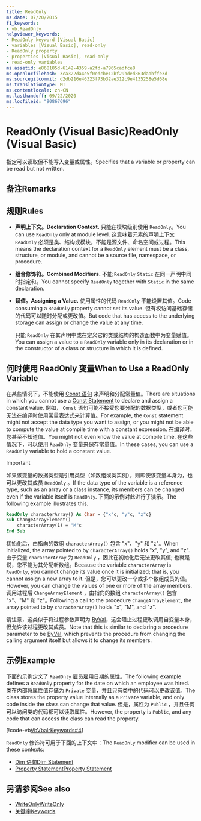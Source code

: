 ```yaml
---
title: ReadOnly
ms.date: 07/20/2015
f1_keywords:
- vb.ReadOnly
helpviewer_keywords:
- ReadOnly keyword [Visual Basic]
- variables [Visual Basic], read-only
- ReadOnly property
- properties [Visual Basic], read-only
- read-only variables
ms.assetid: e868185d-6142-4359-a2fd-a7965cadfce8
ms.openlocfilehash: 3ca322da4e5f0edcbe12bf29bded863daabffe3d
ms.sourcegitcommit: d2db216e46323f73b32ae312c9e4135258e5d68e
ms.translationtype: MT
ms.contentlocale: zh-CN
ms.lasthandoff: 09/22/2020
ms.locfileid: "90867696"
---
```

# <a name="readonly-visual-basic"></a><span data-ttu-id="27f97-102">ReadOnly (Visual Basic)</span><span class="sxs-lookup"><span data-stu-id="27f97-102">ReadOnly (Visual Basic)</span></span>

<span data-ttu-id="27f97-103">指定可以读取但不能写入变量或属性。</span><span class="sxs-lookup"><span data-stu-id="27f97-103">Specifies that a variable or property can be read but not written.</span></span>

## <a name="remarks"></a><span data-ttu-id="27f97-104">备注</span><span class="sxs-lookup"><span data-stu-id="27f97-104">Remarks</span></span>

## <a name="rules"></a><span data-ttu-id="27f97-105">规则</span><span class="sxs-lookup"><span data-stu-id="27f97-105">Rules</span></span>

- <span data-ttu-id="27f97-106">**声明上下文。**</span><span class="sxs-lookup"><span data-stu-id="27f97-106">**Declaration Context.**</span></span> <span data-ttu-id="27f97-107">只能在模块级别使用 `ReadOnly`。</span><span class="sxs-lookup"><span data-stu-id="27f97-107">You can use `ReadOnly` only at module level.</span></span> <span data-ttu-id="27f97-108">这意味着元素的声明上下文 `ReadOnly` 必须是类、结构或模块，不能是源文件、命名空间或过程。</span><span class="sxs-lookup"><span data-stu-id="27f97-108">This means the declaration context for a `ReadOnly` element must be a class, structure, or module, and cannot be a source file, namespace, or procedure.</span></span>

- <span data-ttu-id="27f97-109">**组合修饰符。**</span><span class="sxs-lookup"><span data-stu-id="27f97-109">**Combined Modifiers.**</span></span> <span data-ttu-id="27f97-110">不能 `ReadOnly` `Static` 在同一声明中同时指定和。</span><span class="sxs-lookup"><span data-stu-id="27f97-110">You cannot specify `ReadOnly` together with `Static` in the same declaration.</span></span>

- <span data-ttu-id="27f97-111">**赋值。**</span><span class="sxs-lookup"><span data-stu-id="27f97-111">**Assigning a Value.**</span></span> <span data-ttu-id="27f97-112">使用属性的代码 `ReadOnly` 不能设置其值。</span><span class="sxs-lookup"><span data-stu-id="27f97-112">Code consuming a `ReadOnly` property cannot set its value.</span></span> <span data-ttu-id="27f97-113">但有权访问基础存储的代码可以随时分配或更改值。</span><span class="sxs-lookup"><span data-stu-id="27f97-113">But code that has access to the underlying storage can assign or change the value at any time.</span></span>

     <span data-ttu-id="27f97-114">只能 `ReadOnly` 在其声明中或在定义它的类或结构的构造函数中为变量赋值。</span><span class="sxs-lookup"><span data-stu-id="27f97-114">You can assign a value to a `ReadOnly` variable only in its declaration or in the constructor of a class or structure in which it is defined.</span></span>

## <a name="when-to-use-a-readonly-variable"></a><span data-ttu-id="27f97-115">何时使用 ReadOnly 变量</span><span class="sxs-lookup"><span data-stu-id="27f97-115">When to Use a ReadOnly Variable</span></span>

<span data-ttu-id="27f97-116">在某些情况下，不能使用 [Const 语句](../statements/const-statement.md) 来声明和分配常量值。</span><span class="sxs-lookup"><span data-stu-id="27f97-116">There are situations in which you cannot use a [Const Statement](../statements/const-statement.md) to declare and assign a constant value.</span></span> <span data-ttu-id="27f97-117">例如， `Const` 语句可能不接受您要分配的数据类型，或者您可能无法在编译时使用常量表达式来计算值。</span><span class="sxs-lookup"><span data-stu-id="27f97-117">For example, the `Const` statement might not accept the data type you want to assign, or you might not be able to compute the value at compile time with a constant expression.</span></span> <span data-ttu-id="27f97-118">在编译时，您甚至不知道值。</span><span class="sxs-lookup"><span data-stu-id="27f97-118">You might not even know the value at compile time.</span></span> <span data-ttu-id="27f97-119">在这些情况下，可以使用 `ReadOnly` 变量来保存常量值。</span><span class="sxs-lookup"><span data-stu-id="27f97-119">In these cases, you can use a `ReadOnly` variable to hold a constant value.</span></span>

> [!IMPORTANT]
> <span data-ttu-id="27f97-120">如果该变量的数据类型是引用类型（如数组或类实例），则即使该变量本身为，也可以更改其成员 `ReadOnly` 。</span><span class="sxs-lookup"><span data-stu-id="27f97-120">If the data type of the variable is a reference type, such as an array or a class instance, its members can be changed even if the variable itself is `ReadOnly`.</span></span> <span data-ttu-id="27f97-121">下面的示例对此进行了演示。</span><span class="sxs-lookup"><span data-stu-id="27f97-121">The following example illustrates this.</span></span>

```vb
ReadOnly characterArray() As Char = {"x"c, "y"c, "z"c}
Sub ChangeArrayElement()
    characterArray(1) = "M"c
End Sub
```

<span data-ttu-id="27f97-122">初始化后，由指向的数组 `characterArray()` 包含 "x"、"y" 和 "z"。</span><span class="sxs-lookup"><span data-stu-id="27f97-122">When initialized, the array pointed to by `characterArray()` holds "x", "y", and "z".</span></span> <span data-ttu-id="27f97-123">由于变量 `characterArray` 为 `ReadOnly` ，因此在初始化后无法更改其值; 也就是说，您不能为其分配新数组。</span><span class="sxs-lookup"><span data-stu-id="27f97-123">Because the variable `characterArray` is `ReadOnly`, you cannot change its value once it is initialized; that is, you cannot assign a new array to it.</span></span> <span data-ttu-id="27f97-124">但是，您可以更改一个或多个数组成员的值。</span><span class="sxs-lookup"><span data-stu-id="27f97-124">However, you can change the values of one or more of the array members.</span></span> <span data-ttu-id="27f97-125">调用过程后 `ChangeArrayElement` ，由指向的数组 `characterArray()` 包含 "x"、"M" 和 "z"。</span><span class="sxs-lookup"><span data-stu-id="27f97-125">Following a call to the procedure `ChangeArrayElement`, the array pointed to by `characterArray()` holds "x", "M", and "z".</span></span>

<span data-ttu-id="27f97-126">请注意，这类似于将过程参数声明为 [ByVal](byval.md)，这会阻止过程更改调用自变量本身，但允许该过程更改其成员。</span><span class="sxs-lookup"><span data-stu-id="27f97-126">Note that this is similar to declaring a procedure parameter to be [ByVal](byval.md), which prevents the procedure from changing the calling argument itself but allows it to change its members.</span></span>

## <a name="example"></a><span data-ttu-id="27f97-127">示例</span><span class="sxs-lookup"><span data-stu-id="27f97-127">Example</span></span>

<span data-ttu-id="27f97-128">下面的示例定义了 `ReadOnly` 雇员雇用日期的属性。</span><span class="sxs-lookup"><span data-stu-id="27f97-128">The following example defines a `ReadOnly` property for the date on which an employee was hired.</span></span> <span data-ttu-id="27f97-129">类在内部将属性值存储为 `Private` 变量，并且只有类中的代码可以更改该值。</span><span class="sxs-lookup"><span data-stu-id="27f97-129">The class stores the property value internally as a `Private` variable, and only code inside the class can change that value.</span></span> <span data-ttu-id="27f97-130">但是，属性为 `Public` ，并且任何可以访问类的代码都可以读取属性。</span><span class="sxs-lookup"><span data-stu-id="27f97-130">However, the property is `Public`, and any code that can access the class can read the property.</span></span>

[!code-vb[VbVbalrKeywords#4](~/samples/snippets/visualbasic/VS_Snippets_VBCSharp/VbVbalrKeywords/VB/Class1.vb#4)]

<span data-ttu-id="27f97-131">`ReadOnly` 修饰符可用于下面的上下文中：</span><span class="sxs-lookup"><span data-stu-id="27f97-131">The `ReadOnly` modifier can be used in these contexts:</span></span>

- [<span data-ttu-id="27f97-132">Dim 语句</span><span class="sxs-lookup"><span data-stu-id="27f97-132">Dim Statement</span></span>](../statements/dim-statement.md)
- [<span data-ttu-id="27f97-133">Property Statement</span><span class="sxs-lookup"><span data-stu-id="27f97-133">Property Statement</span></span>](../statements/property-statement.md)

## <a name="see-also"></a><span data-ttu-id="27f97-134">另请参阅</span><span class="sxs-lookup"><span data-stu-id="27f97-134">See also</span></span>

- [<span data-ttu-id="27f97-135">WriteOnly</span><span class="sxs-lookup"><span data-stu-id="27f97-135">WriteOnly</span></span>](writeonly.md)
- [<span data-ttu-id="27f97-136">关键字</span><span class="sxs-lookup"><span data-stu-id="27f97-136">Keywords</span></span>](../keywords/index.md)
